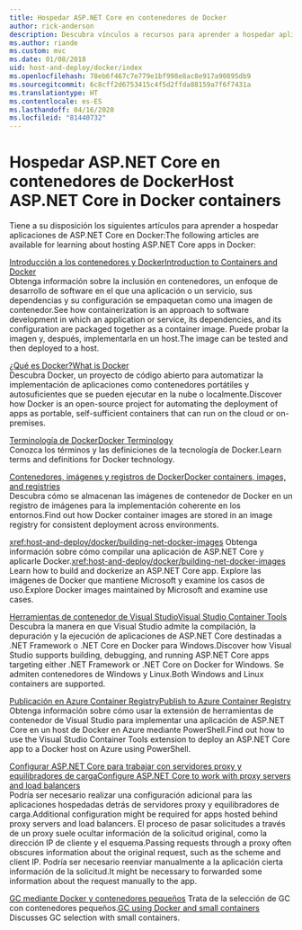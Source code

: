 ```yaml
---
title: Hospedar ASP.NET Core en contenedores de Docker
author: rick-anderson
description: Descubra vínculos a recursos para aprender a hospedar aplicaciones de ASP.NET Core en contenedores de Docker.
ms.author: riande
ms.custom: mvc
ms.date: 01/08/2018
uid: host-and-deploy/docker/index
ms.openlocfilehash: 78eb6f467c7e779e1bf998e8ac8e917a90895db9
ms.sourcegitcommit: 6c8cff2d6753415c4f5d2ffda88159a7f6f7431a
ms.translationtype: HT
ms.contentlocale: es-ES
ms.lasthandoff: 04/16/2020
ms.locfileid: "81440732"
---
```

# <a name="host-aspnet-core-in-docker-containers"></a><span data-ttu-id="17c80-103">Hospedar ASP.NET Core en contenedores de Docker</span><span class="sxs-lookup"><span data-stu-id="17c80-103">Host ASP.NET Core in Docker containers</span></span>

<span data-ttu-id="17c80-104">Tiene a su disposición los siguientes artículos para aprender a hospedar aplicaciones de ASP.NET Core en Docker:</span><span class="sxs-lookup"><span data-stu-id="17c80-104">The following articles are available for learning about hosting ASP.NET Core apps in Docker:</span></span>

[<span data-ttu-id="17c80-105">Introducción a los contenedores y Docker</span><span class="sxs-lookup"><span data-stu-id="17c80-105">Introduction to Containers and Docker</span></span>](/dotnet/standard/microservices-architecture/container-docker-introduction/index)  
<span data-ttu-id="17c80-106">Obtenga información sobre la inclusión en contenedores, un enfoque de desarrollo de software en el que una aplicación o un servicio, sus dependencias y su configuración se empaquetan como una imagen de contenedor.</span><span class="sxs-lookup"><span data-stu-id="17c80-106">See how containerization is an approach to software development in which an application or service, its dependencies, and its configuration are packaged together as a container image.</span></span> <span data-ttu-id="17c80-107">Puede probar la imagen y, después, implementarla en un host.</span><span class="sxs-lookup"><span data-stu-id="17c80-107">The image can be tested and then deployed to a host.</span></span>

[<span data-ttu-id="17c80-108">¿Qué es Docker?</span><span class="sxs-lookup"><span data-stu-id="17c80-108">What is Docker</span></span>](/dotnet/standard/microservices-architecture/container-docker-introduction/docker-defined)  
<span data-ttu-id="17c80-109">Descubra Docker, un proyecto de código abierto para automatizar la implementación de aplicaciones como contenedores portátiles y autosuficientes que se pueden ejecutar en la nube o localmente.</span><span class="sxs-lookup"><span data-stu-id="17c80-109">Discover how Docker is an open-source project for automating the deployment of apps as portable, self-sufficient containers that can run on the cloud or on-premises.</span></span>

[<span data-ttu-id="17c80-110">Terminología de Docker</span><span class="sxs-lookup"><span data-stu-id="17c80-110">Docker Terminology</span></span>](/dotnet/standard/microservices-architecture/container-docker-introduction/docker-terminology)  
<span data-ttu-id="17c80-111">Conozca los términos y las definiciones de la tecnología de Docker.</span><span class="sxs-lookup"><span data-stu-id="17c80-111">Learn terms and definitions for Docker technology.</span></span>

[<span data-ttu-id="17c80-112">Contenedores, imágenes y registros de Docker</span><span class="sxs-lookup"><span data-stu-id="17c80-112">Docker containers, images, and registries</span></span>](/dotnet/standard/microservices-architecture/container-docker-introduction/docker-containers-images-registries)  
<span data-ttu-id="17c80-113">Descubra cómo se almacenan las imágenes de contenedor de Docker en un registro de imágenes para la implementación coherente en los entornos.</span><span class="sxs-lookup"><span data-stu-id="17c80-113">Find out how Docker container images are stored in an image registry for consistent deployment across environments.</span></span>

<span data-ttu-id="17c80-114"><xref:host-and-deploy/docker/building-net-docker-images> Obtenga información sobre cómo compilar una aplicación de ASP.NET Core y aplicarle Docker.</span><span class="sxs-lookup"><span data-stu-id="17c80-114"><xref:host-and-deploy/docker/building-net-docker-images> Learn how to build and dockerize an ASP.NET Core app.</span></span> <span data-ttu-id="17c80-115">Explore las imágenes de Docker que mantiene Microsoft y examine los casos de uso.</span><span class="sxs-lookup"><span data-stu-id="17c80-115">Explore Docker images maintained by Microsoft and examine use cases.</span></span>

[<span data-ttu-id="17c80-116">Herramientas de contenedor de Visual Studio</span><span class="sxs-lookup"><span data-stu-id="17c80-116">Visual Studio Container Tools</span></span>](xref:host-and-deploy/docker/visual-studio-tools-for-docker)  
<span data-ttu-id="17c80-117">Descubra la manera en que Visual Studio admite la compilación, la depuración y la ejecución de aplicaciones de ASP.NET Core destinadas a .NET Framework o .NET Core en Docker para Windows.</span><span class="sxs-lookup"><span data-stu-id="17c80-117">Discover how Visual Studio supports building, debugging, and running ASP.NET Core apps targeting either .NET Framework or .NET Core on Docker for Windows.</span></span> <span data-ttu-id="17c80-118">Se admiten contenedores de Windows y Linux.</span><span class="sxs-lookup"><span data-stu-id="17c80-118">Both Windows and Linux containers are supported.</span></span>

[<span data-ttu-id="17c80-119">Publicación en Azure Container Registry</span><span class="sxs-lookup"><span data-stu-id="17c80-119">Publish to Azure Container Registry</span></span>](/azure/vs-azure-tools-docker-hosting-web-apps-in-docker)  
<span data-ttu-id="17c80-120">Obtenga información sobre cómo usar la extensión de herramientas de contenedor de Visual Studio para implementar una aplicación de ASP.NET Core en un host de Docker en Azure mediante PowerShell.</span><span class="sxs-lookup"><span data-stu-id="17c80-120">Find out how to use the Visual Studio Container Tools extension to deploy an ASP.NET Core app to a Docker host on Azure using PowerShell.</span></span>

[<span data-ttu-id="17c80-121">Configurar ASP.NET Core para trabajar con servidores proxy y equilibradores de carga</span><span class="sxs-lookup"><span data-stu-id="17c80-121">Configure ASP.NET Core to work with proxy servers and load balancers</span></span>](xref:host-and-deploy/proxy-load-balancer)  
<span data-ttu-id="17c80-122">Podría ser necesario realizar una configuración adicional para las aplicaciones hospedadas detrás de servidores proxy y equilibradores de carga.</span><span class="sxs-lookup"><span data-stu-id="17c80-122">Additional configuration might be required for apps hosted behind proxy servers and load balancers.</span></span> <span data-ttu-id="17c80-123">El proceso de pasar solicitudes a través de un proxy suele ocultar información de la solicitud original, como la dirección IP de cliente y el esquema.</span><span class="sxs-lookup"><span data-stu-id="17c80-123">Passing requests through a proxy often obscures information about the original request, such as the scheme and client IP.</span></span> <span data-ttu-id="17c80-124">Podría ser necesario reenviar manualmente a la aplicación cierta información de la solicitud.</span><span class="sxs-lookup"><span data-stu-id="17c80-124">It might be necessary to forwarded some information about the request manually to the app.</span></span>

<span data-ttu-id="17c80-125">[GC mediante Docker y contenedores pequeños](xref:performance/memory#sc) Trata de la selección de GC con contenedores pequeños.</span><span class="sxs-lookup"><span data-stu-id="17c80-125">[GC using Docker and small containers](xref:performance/memory#sc) Discusses GC selection with small containers.</span></span>